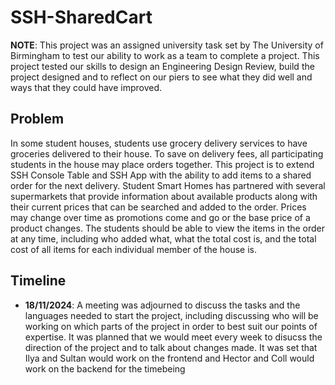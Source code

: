 # SSH-SharedCart

**NOTE**: This project was an assigned university task set by The University of Birmingham to test our ability to work as a team to complete a project. This project tested our skills to design an Engineering Design Review, build the project designed and to reflect on our piers to see what they did well and ways that they could have improved. 

## Problem

In some student houses, students use grocery delivery services to have groceries delivered to their house. To save on delivery fees, all participating students in the house may place orders together. This project is to extend SSH Console Table and SSH App with the ability to add items to a shared order for the next delivery. Student Smart Homes has partnered with several supermarkets that provide information about available products along with their current prices that can be searched and added to the order. Prices may change over time as promotions come and go or the base price of a product changes. The students should be able to view the items in the order at any time, including who added what, what the total cost is, and the total cost of all items for each individual member of the house is.  

## Timeline

- **18/11/2024**: A meeting was adjourned to discuss the tasks and the languages needed to start the project, including discussing who will be working on which parts of the project in order to best suit our points of expertise. It was planned that we would meet every week to disucss the direction of the project and to talk about changes made. It was set that Ilya and Sultan would work on the frontend and Hector and Coll would work on the backend for the timebeing
